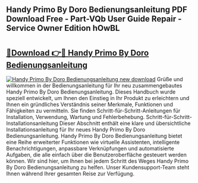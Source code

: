 ## Handy Primo By Doro Bedienungsanleitung PDF Download Free - Part-VQb User Guide Repair - Service Owner Edition hOwBL

# <h2><a href="http://df5rgj3.blite.top/?on=Handy+Primo+By+Doro+Bedienungsanleitung">🔗Download 👉🔴 Handy Primo By Doro Bedienungsanleitung</a></h2>

[![Handy Primo By Doro Bedienungsanleitung new download](https://i.imgur.com/lujVjoI.png)](http://df5rgj3.blite.top/?on=Handy+Primo+By+Doro+Bedienungsanleitung)
Grüße und willkommen in der Bedienungsanleitung für Ihr neu zusammengebautes Handy Primo By Doro Bedienungsanleitung. Dieses Handbuch wurde speziell entwickelt, um Ihnen den Einstieg in Ihr Produkt zu erleichtern und Ihnen ein gründliches Verständnis seiner Merkmale, Funktionen und Fähigkeiten zu vermitteln. Sie finden Schritt-für-Schritt-Anleitungen für Installation, Verwendung, Wartung und Fehlerbehebung. Schritt-für-Schritt-Installationsanleitung Dieser Abschnitt enthält eine klare und übersichtliche Installationsanleitung für Ihr neues Handy Primo By Doro Bedienungsanleitung. Handy Primo By Doro Bedienungsanleitung bietet eine Reihe erweiterter Funktionen wie virtuelle Assistenten, intelligente Benachrichtigungen, anpassbare Verknüpfungen und automatisierte Aufgaben, die alle einfach über die Benutzeroberfläche gesteuert werden können. Wir sind hier, um Ihnen bei jedem Schritt des Weges Handy Primo By Doro Bedienungsanleitung zu helfen. Unser Kundensupport-Team steht Ihnen während Ihrer gesamten Reise zur Verfügung.

